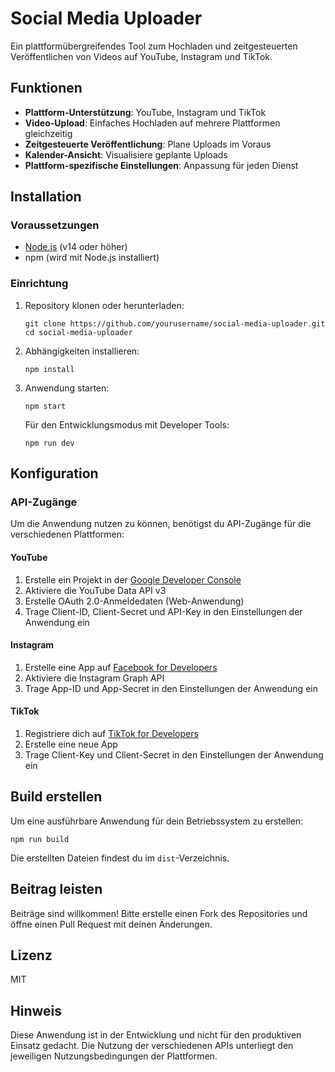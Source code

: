 # Social Media Uploader

Ein plattformübergreifendes Tool zum Hochladen und zeitgesteuerten Veröffentlichen von Videos auf YouTube, Instagram und TikTok.

## Funktionen

- **Plattform-Unterstützung**: YouTube, Instagram und TikTok
- **Video-Upload**: Einfaches Hochladen auf mehrere Plattformen gleichzeitig
- **Zeitgesteuerte Veröffentlichung**: Plane Uploads im Voraus
- **Kalender-Ansicht**: Visualisiere geplante Uploads
- **Plattform-spezifische Einstellungen**: Anpassung für jeden Dienst

## Installation

### Voraussetzungen

- [Node.js](https://nodejs.org/) (v14 oder höher)
- npm (wird mit Node.js installiert)

### Einrichtung

1. Repository klonen oder herunterladen:
   ```
   git clone https://github.com/yourusername/social-media-uploader.git
   cd social-media-uploader
   ```

2. Abhängigkeiten installieren:
   ```
   npm install
   ```

3. Anwendung starten:
   ```
   npm start
   ```

   Für den Entwicklungsmodus mit Developer Tools:
   ```
   npm run dev
   ```

## Konfiguration

### API-Zugänge

Um die Anwendung nutzen zu können, benötigst du API-Zugänge für die verschiedenen Plattformen:

#### YouTube

1. Erstelle ein Projekt in der [Google Developer Console](https://console.cloud.google.com/)
2. Aktiviere die YouTube Data API v3
3. Erstelle OAuth 2.0-Anmeldedaten (Web-Anwendung)
4. Trage Client-ID, Client-Secret und API-Key in den Einstellungen der Anwendung ein

#### Instagram

1. Erstelle eine App auf [Facebook for Developers](https://developers.facebook.com/)
2. Aktiviere die Instagram Graph API
3. Trage App-ID und App-Secret in den Einstellungen der Anwendung ein

#### TikTok

1. Registriere dich auf [TikTok for Developers](https://developers.tiktok.com/)
2. Erstelle eine neue App
3. Trage Client-Key und Client-Secret in den Einstellungen der Anwendung ein

## Build erstellen

Um eine ausführbare Anwendung für dein Betriebssystem zu erstellen:

```
npm run build
```

Die erstellten Dateien findest du im `dist`-Verzeichnis.

## Beitrag leisten

Beiträge sind willkommen! Bitte erstelle einen Fork des Repositories und öffne einen Pull Request mit deinen Änderungen.

## Lizenz

MIT

## Hinweis

Diese Anwendung ist in der Entwicklung und nicht für den produktiven Einsatz gedacht. Die Nutzung der verschiedenen APIs unterliegt den jeweiligen Nutzungsbedingungen der Plattformen.